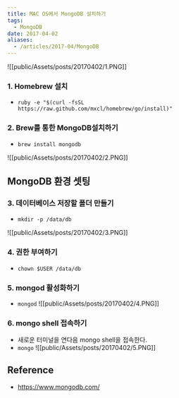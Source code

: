 ```yaml
---
title: MAC OS에서 MongoDB 설치하기
tags:
  - MongoDB
date: 2017-04-02
aliases: 
  - /articles/2017-04/MongoDB
---
```


![[public/Assets/posts/20170402/1.PNG]]

### 1. Homebrew 설치
- `ruby -e "$(curl -fsSL https://raw.github.com/mxcl/homebrew/go/install)"`

### 2. Brew를 통한 MongoDB설치하기
- `brew install mongodb`

![[public/Assets/posts/20170402/2.PNG]]

## MongoDB 환경 셋팅
### 3. 데이터베이스 저장할 폴더 만들기
- `mkdir -p /data/db`

![[public/Assets/posts/20170402/3.PNG]]

### 4. 권한 부여하기
- `chown $USER /data/db`

### 5. mongod 활성화하기
- `mongod`
![[public/Assets/posts/20170402/4.PNG]]

### 6. mongo shell 접속하기
- 새로운 터미널을 연다음 mongo shell을 접속한다.
- `mongo`
![[public/Assets/posts/20170402/5.PNG]]

## Reference
- <https://www.mongodb.com/>
